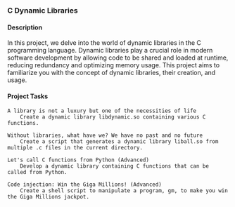 ### C Dynamic Libraries

#### Description

In this project, we delve into the world of dynamic libraries in the C programming language. Dynamic libraries play a crucial role in modern
software development by allowing code to be shared and loaded at runtime, reducing redundancy and optimizing memory usage. This project aims
to familiarize you with the concept of dynamic libraries, their creation, and usage.

#### Project Tasks

    A library is not a luxury but one of the necessities of life
        Create a dynamic library libdynamic.so containing various C functions.

    Without libraries, what have we? We have no past and no future
        Create a script that generates a dynamic library liball.so from multiple .c files in the current directory.

    Let's call C functions from Python (Advanced)
        Develop a dynamic library containing C functions that can be called from Python.

    Code injection: Win the Giga Millions! (Advanced)
        Create a shell script to manipulate a program, gm, to make you win the Giga Millions jackpot.